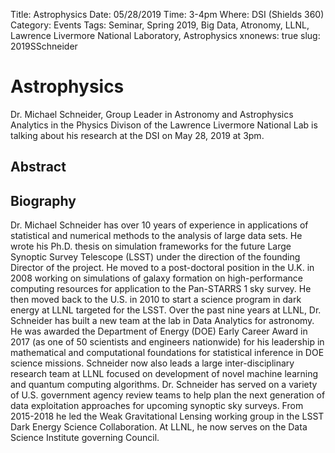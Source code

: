 Title: Astrophysics
Date: 05/28/2019
Time: 3-4pm
Where: DSI (Shields 360)
Category: Events
Tags: Seminar, Spring 2019, Big Data, Atronomy, LLNL, Lawrence Livermore National Laboratory, Astrophysics
xnonews: true
slug: 2019SSchneider

# Astrophysics

Dr. Michael Schneider, Group Leader in Astronomy and Astrophysics Analytics in the Physics Divison of the Lawrence Livermore National Lab is talking about his research at the DSI on May 28, 2019 at 3pm.

## Abstract


## Biography

Dr. Michael Schneider has over 10 years of experience in applications of statistical and numerical methods to the analysis of large data sets. He wrote his Ph.D. thesis on simulation frameworks for the future Large Synoptic Survey Telescope (LSST) under the direction of the founding Director of the project. He moved to a post-doctoral position in the U.K. in 2008 working on simulations of galaxy formation on high-performance computing resources for application to the Pan-STARRS 1 sky survey. He then moved back to the U.S. in 2010 to start a science program in dark energy at LLNL targeted for the LSST.  Over the past nine years at LLNL, Dr. Schneider has built a new team at the lab in Data Analytics for astronomy. He was awarded the Department of Energy (DOE) Early Career Award in 2017 (as one of 50 scientists and engineers nationwide) for his leadership in mathematical and computational foundations for statistical inference in DOE science missions. Schneider now also leads a large inter-disciplinary research team at LLNL focused on development of novel machine learning and quantum computing algorithms. Dr. Schneider has served on a variety of U.S. government agency review teams to help plan the next generation of data exploitation approaches for upcoming synoptic sky surveys. From 2015-2018 he led the Weak Gravitational Lensing working group in the LSST Dark Energy Science Collaboration. At LLNL, he now serves on the Data Science Institute governing Council. 

